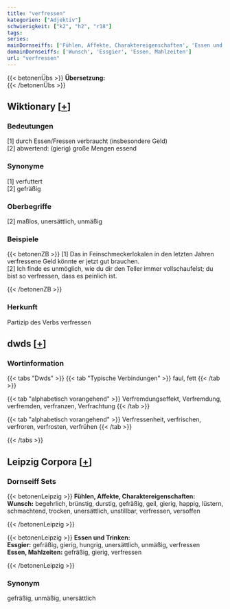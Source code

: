 ```yaml
---
title: "verfressen"
kategorien: ["Adjektiv"]
schwierigkeit: ["k2", "h2", "r18"]
tags:
series:
mainDornseiffs: ['Fühlen, Affekte, Charaktereigenschaften', 'Essen und Trinken']
domainDornseiffs: ['Wunsch', 'Essgier', 'Essen, Mahlzeiten']
url: "verfressen"
---
```


{{< betonenÜbs >}}
**Übersetzung:**  
{{< /betonenÜbs >}}

## Wiktionary [[+](https://de.wiktionary.org/wiki/verfressen)]

### Bedeutungen
[1] durch Essen/Fressen verbraucht (insbesondere Geld)  
[2] abwertend: (gierig) große Mengen essend  

### Synonyme
[1] verfuttert  
[2] gefräßig  

### Oberbegriffe
[2] maßlos, unersättlich, unmäßig  

### Beispiele
{{< betonenZB >}}
[1] Das in Feinschmeckerlokalen in den letzten Jahren verfressene Geld könnte er jetzt gut brauchen.  
[2] Ich finde es unmöglich, wie du dir den Teller immer vollschaufelst; du bist so verfressen, dass es peinlich ist.  

{{< /betonenZB >}}
### Herkunft
Partizip des Verbs verfressen  



## dwds [[+](https://www.dwds.de/wb/verfressen)]

### Wortinformation
{{< tabs "Dwds" >}}
{{< tab "Typische Verbindungen" >}}
faul, fett
{{< /tab >}}

{{< tab "alphabetisch vorangehend" >}}
Verfremdungseffekt, Verfremdung, verfremden, verfranzen, Verfrachtung
{{< /tab >}}

{{< tab "alphabetisch vorangehend" >}}
Verfressenheit, verfrischen, verfroren, verfrosten, verfrühen
{{< /tab >}}

{{< /tabs >}}

## Leipzig Corpora [[+](https://corpora.uni-leipzig.de/en/res?word=verfressen&corpusId=deu_newscrawl-public_2018)]

### Dornseiff Sets
{{< betonenLeipzig >}}
**Fühlen, Affekte, Charaktereigenschaften:**  
**Wunsch:** begehrlich, brünstig, durstig, gefräßig, geil, gierig, happig, lüstern, schmachtend, trocken, unersättlich, unstillbar, verfressen, versoffen  

{{< /betonenLeipzig >}}


{{< betonenLeipzig >}}
**Essen und Trinken:**  
**Essgier:** gefräßig, gierig, hungrig, unersättlich, unmäßig, verfressen  
**Essen, Mahlzeiten:** gefräßig, gierig, verfressen  

{{< /betonenLeipzig >}}

### Synonym
gefräßig, unmäßig, unersättlich

